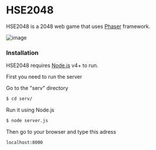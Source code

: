 # HSE2048


HSE2048 is a 2048 web game that uses [Phaser](https://phaser.io) framework.

![image](https://user-images.githubusercontent.com/30437684/56044770-9330fb00-5d48-11e9-8f7f-1bc4a32e0ca3.png)

### Installation

HSE2048 requires [Node.js](https://nodejs.org/) v4+ to run.

First you need to run the server

Go to the "serv" directory
```sh
$ cd serv/
```
Run it using Node.js
```sh
$ node server.js
```
Then go to your browser and type this adress
```
localhost:8000
```

